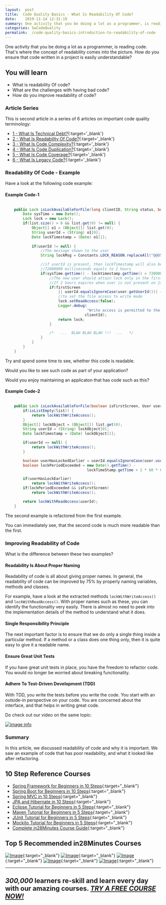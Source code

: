```yaml
---
layout:  post
title:  Code Quality Basics - What Is Readability Of Code?
date:    2019-11-14 12:31:19
summary: One activity that you be doing a lot as a programmer, is reading code. That's where the concept of readability comes into the picture. How do you ensure that code written in a project is easily understandable?
categories: SwCodeQuality
permalink:  /code-quality-basics-introduction-to-readability-of-code
---
```


One activity that you be doing a lot as a programmer, is reading code. That's where the concept of readability comes into the picture. How do you ensure that code written in a project is easily understandable?

## You will learn
- What is readability Of code?
- What are the challenges with having bad code?
- How do you improve readability of code?

### Article Series

This is second article in a series of 6 articles on important code quality terminology:
- [1 - What Is Technical Debt?](/introduction-to-technical-debt){:target='_blank'}
- [2 - What Is Readability Of Code?](/code-quality-basics-introduction-to-readability-of-code){:target='_blank'}
- [3 - What Is Code Complexity?](/code-quality-what-is-code-complexity){:target='_blank'}
- [4 - What Is Code Duplication?](/code-quality-what-is-code-duplication){:target='_blank'}
- [5 - What Is Code Coverage?](/code-quality-what-is-code-coverage){:target='_blank'}
- [6 - What Is Legacy Code?](/introduction-to-legacy-code){:target='_blank'}


### Readability Of Code - Example

Have a look at the following code example:

#### Example Code-1

```java

	public Lock isLockAvailableForFile(long clientID, String status, boolean firstScreen, User user, List list) {
		Date sysTime = new Date();
		Lock lock = new Lock();
		if(list.size() > 0 && list.get(0) != null) {
			Object[] o1 = (Object[]) list.get(0);
			String userId = (String) o1[0];
			Date lockTimestamp = (Date) o1[1];
		
			if(userId != null) {
				//The message shown to the user
				String lockMsg = Constants.LOCK_REASON.replaceAll("@@USER@@", userId);

				//if userId is present, then lockTimestamp will also be present
				//72000000 milliseconds equals to 2 hours
				if(sysTime.gettime() - locktimestamp.getTime() > 7200000) {
					//The new user should attain lock only in the first screen
					//If 2 hours expires when user is not present on 1st screen, then user Id...
					if(firstScreen 
						|| userId.equalsIgnoreCase(user.getUserId())) {
						//to set the file access to write mode
						lock.setReadAccess(false);
						Logger.debug(
									 "Write access is permitted to the User for client {0}",
									clientId);
						return lock;
					}

					/*   ...  BLAH BLAH BLAH !!!  ...   */
				}
			}
		}
	}

```

Try and spend some time to see, whether this code is readable. 

Would you like to see such code as part of your application? 

Would you enjoy maintaining an applicaton that has code such as this?

#### Example Code-2

```java

	public Lock isLockAvailableForFile(boolean isFirstScreen, User user, List list) {
		if(isListEmpty(list)) {
			return lockWithWriteAccess();
		}
		Object[] lockObject = (Object[]) list.get(0);
		String userId = (String) lockObject[0];
		Date lockTimestamp = (Date) lockObject[1];

		if(userId == null) {
			return lockWithWriteAccess();
		}

		boolean userHasLockedEarlier = userId.equalsIgnoreCase(user.userId);
		boolean lockPeriodExceeded = new Date().getTime() -
									 lockTimeStamp.getTime > 2 * 60 * 60 * 1000;

		if(userHasLockEarlier)
			return lockWithWriteAccess();
		if(lockPeriodExceeded && isFirstScreen)
			return lockWithWriteAccess();

		return lockWithReadAccess(userId);
	}

```

The second example is refactored from the first example.

You can immediately see, that the second code is much more readable than the first. 


### Improving Readability of Code

What is the difference between these two examples?

#### Readability Is About Proper Naming

Readability of code is all about giving proper names. In general, the readability of code can be improved by 75% by properly naming variables, methods and classes. 

For example, have a look at the extracted methods ```lockWithWriteAccess()``` and ```lockWithReadAccess()```. With proper names such as these, you can identify the functionality very easily. There is almost no need to peek into the implementation details of the method to understand what it does.

#### Single Responsibility Principle

The next important factor is to ensure that we do only a single thing inside a particular method. If a method or a class does one thing only, then it is quite easy to give it a readable name. 

#### Ensure Great Unit Tests

If you have great unit tests in place, you have the freedom to refactor code. You would no longer be worried about breaking functionality.

#### Adhere To Test-Driven Development (TDD)

With TDD, you write the tests before you write the code. You start with an outside-in perspective on your code. You are concerned about the interface, and that helps in writing great code.

Do check out our video on the same topic:

[![image info](images/Capture-071-01.png)](https://www.youtube.com/watch?v=DoX3UiYn85A)

### Summary

In this article, we discussed readability of code and why it is important. We saw an example of code that has poor readability, and what it looked like after refactoring.


## 10 Step Reference Courses

- [Spring Framework for Beginners in 10 Steps](https://courses.in28minutes.com/p/spring-framework-for-beginners){:target="_blank"}
- [Spring Boot for Beginners in 10 Steps](https://courses.in28minutes.com/p/spring-boot-for-beginners-in-10-steps){:target="_blank"}
- [Spring MVC in 10 Steps](https://www.youtube.com/watch?v=BjNhGaZDr0Y){:target="_blank"}
- [JPA and Hibernate in 10 Steps](https://courses.in28minutes.com/p/jpa-and-hibernate-tutorial-for-beginners-with-spring-boot){:target="_blank"}
- [Eclipse Tutorial for Beginners in 5 Steps](https://courses.in28minutes.com/p/eclipse-tutorial-for-beginners){:target="_blank"}
- [Maven Tutorial for Beginners in 5 Steps](https://courses.in28minutes.com/p/maven-tutorial-for-beginners-in-5-steps){:target="_blank"}
- [JUnit Tutorial for Beginners in 5 Steps](https://courses.in28minutes.com/p/junit-tutorial-for-beginners){:target="_blank"}
- [Mockito Tutorial for Beginners in 5 Steps](https://courses.in28minutes.com/p/mockito-for-beginner-in-5-steps){:target="_blank"}
- [Complete in28Minutes Course Guide](https://courses.in28minutes.com/p/in28minutes-course-guide){:target="_blank"}

## Top 5 Recommended in28Minutes Courses
[![Image](/images/Course-Go-Full-Stack-With-Spring-Boot-and-React.png "Go Full Stack with Spring Boot and React")](https://www.udemy.com/course/full-stack-application-with-spring-boot-and-react/?couponCode=NOVEMBER-2019){:target="_blank"}
[![Image](/images/Course-Master-Microservices-with-Spring-Boot-and-Spring-Cloud.png "Master Microservices with Spring Boot and Spring Cloud")](https://www.udemy.com/course/microservices-with-spring-boot-and-spring-cloud/?couponCode=NOVEMBER-2019){:target="_blank"}
[![Image](/images/Course-Spring-Framework-Master-Class---Beginner-to-Expert.png "Spring Master Class - Beginner to Expert")](https://www.udemy.com/course/spring-tutorial-for-beginners/?couponCode=NOVEMBER-2019){:target="_blank"}
[![Image](/images/Course-KubernetesCrashCourse.png "Kubernetes Crash Course for Java Spring Boot Developers")](https://www.udemy.com/course/kubernetes-crash-course-for-java-developers/?couponCode=NOVEMBER-2019){:target="_blank"}
[![Image](/images/Course-DockerCrashCourseForJavaSpringBootDevelopers.png "Docker Crash Course for Java Spring Boot Developers")](https://www.udemy.com/course/docker-course-with-java-and-spring-boot-for-beginners/?couponCode=NOVEMBER-2019){:target="_blank"}

---
***300,000*** learners re-skill and learn every day with our amazing courses. ***[TRY A FREE COURSE NOW!](https://rebrand.ly/in28minutes-try-free-course)***
---


